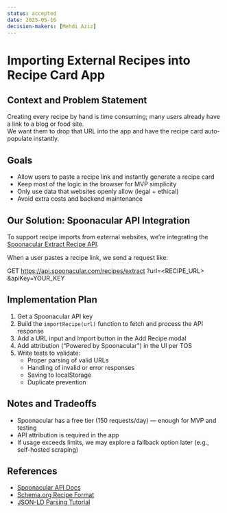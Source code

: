 ```yaml
---
status: accepted
date: 2025-05-16
decision-makers: [Mehdi Aziz]
---
```


# Importing External Recipes into Recipe Card App

## Context and Problem Statement  
Creating every recipe by hand is time consuming; many users already have a link to a blog or food site.  
We want them to drop that URL into the app and have the recipe card auto-populate instantly.

## Goals  
- Allow users to paste a recipe link and instantly generate a recipe card  
- Keep most of the logic in the browser for MVP simplicity  
- Only use data that websites openly allow (legal + ethical)  
- Avoid extra costs and backend maintenance

## Our Solution: Spoonacular API Integration
To support recipe imports from external websites, we’re integrating the [Spoonacular Extract Recipe API](https://spoonacular.com/food-api/docs#Extract-Recipe-From-Website).

When a user pastes a recipe link, we send a request like:

GET https://api.spoonacular.com/recipes/extract
    ?url=<RECIPE_URL>
    &apiKey=YOUR_KEY

## Implementation Plan
1. Get a Spoonacular API key  
2. Build the `importRecipe(url)` function to fetch and process the API response  
3. Add a URL input and Import button in the Add Recipe modal  
4. Add attribution (“Powered by Spoonacular”) in the UI per TOS  
5. Write tests to validate:
   - Proper parsing of valid URLs  
   - Handling of invalid or error responses  
   - Saving to localStorage  
   - Duplicate prevention

## Notes and Tradeoffs
- Spoonacular has a free tier (150 requests/day) — enough for MVP and testing  
- API attribution is required in the app  
- If usage exceeds limits, we may explore a fallback option later (e.g., self-hosted scraping)

## References
- [Spoonacular API Docs](https://spoonacular.com/food-api/docs#Extract-Recipe-From-Website)  
- [Schema.org Recipe Format](https://schema.org/Recipe)  
- [JSON-LD Parsing Tutorial](https://www.smashingmagazine.com/2023/01/parsing-json-ld-nodejs/)

